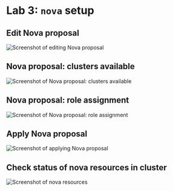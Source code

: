 <!-- .slide: data-state="section-break" id="lab-3" data-menu-title="Lab 3: nova setup" -->
# Lab 3: `nova` setup


<!-- .slide: data-state="normal" id="nova-edit-proposal" data-menu-title="Edit Nova proposal" -->
## Edit Nova proposal

<img class="full-slide" alt="Screenshot of editing Nova proposal"
     data-src="images/hands-on/20-nova-edit-proposal.png" />


<!-- .slide: data-state="normal" id="nova-clusters-available" data-menu-title="Clusters available" -->
## Nova proposal: clusters available

<img class="full-height" alt="Screenshot of Nova proposal: clusters available"
     data-src="images/hands-on/21-nova-clusters-available.png" />


<!-- .slide: data-state="normal" id="nova-clusters-assign" data-menu-title="Role assignment" -->
## Nova proposal: role assignment

<img class="full-height" alt="Screenshot of Nova proposal: role assignment"
     data-src="images/hands-on/22-nova-clusters-assign.png" />


<!-- .slide: data-state="normal" id="nova-apply" data-menu-title="Apply Nova proposal" -->
## Apply Nova proposal

<img class="full-slide" alt="Screenshot of applying Nova proposal"
     data-src="images/hands-on/23-nova-apply.png" />


<!-- .slide: data-state="normal" id="crm-resources-status" data-menu-title="Check nova resources" -->
## Check status of nova resources in cluster

<img class="full-slide" alt="Screenshot of nova resources"
     data-src="images/hands-on/32-crm-status-3.png" />
